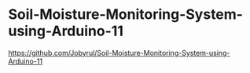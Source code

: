 # Soil-Moisture-Monitoring-System-using-Arduino-11
https://github.com/Jobyrul/Soil-Moisture-Monitoring-System-using-Arduino-11
